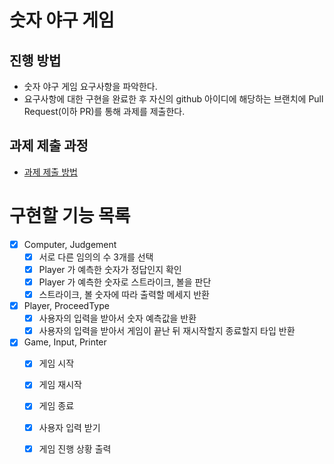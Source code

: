 # 숫자 야구 게임
## 진행 방법
* 숫자 야구 게임 요구사항을 파악한다.
* 요구사항에 대한 구현을 완료한 후 자신의 github 아이디에 해당하는 브랜치에 Pull Request(이하 PR)를 통해 과제를 제출한다.

## 과제 제출 과정
* [과제 제출 방법](https://github.com/next-step/nextstep-docs/tree/master/precourse)

# 구현할 기능 목록

- [x] Computer, Judgement
  - [x] 서로 다른 임의의 수 3개를 선택
  - [x] Player 가 예측한 숫자가 정답인지 확인
  - [x] Player 가 예측한 숫자로 스트라이크, 볼을 판단
  - [x] 스트라이크, 볼 숫자에 따라 출력할 메세지 반환
- [x] Player, ProceedType
  - [x] 사용자의 입력을 받아서 숫자 예측값을 반환
  - [x] 사용자의 입력을 받아서 게임이 끝난 뒤 재시작할지 종료할지 타입 반환
- [x] Game, Input, Printer
  - [x] 게임 시작
  - [x] 게임 재시작
  - [x] 게임 종료
  - [x] 사용자 입력 받기
  - [x] 게임 진행 상황 출력
  